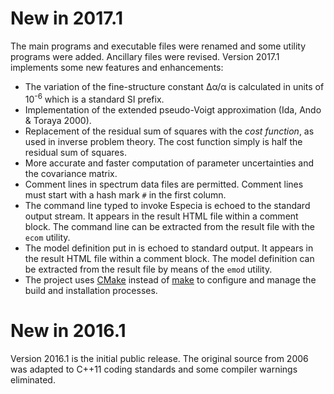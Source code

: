 # New in 2017.1

The main programs and executable files were renamed and some utility 
programs were added. Ancillary files were revised. Version 2017.1 
implements some new features and enhancements:

* The variation of the fine-structure constant Δα/α is calculated in
units of 10<sup>-6</sup> which is a standard SI prefix.
* Implementation of the extended pseudo-Voigt approximation (Ida, Ando &
Toraya 2000).
* Replacement of the residual sum of squares with the *cost function*,
as used in inverse problem theory. The cost function simply is half the
residual sum of squares.
* More accurate and faster computation of parameter uncertainties and
the covariance matrix.
* Comment lines in spectrum data files are permitted. Comment lines must
start with a hash mark `#` in the first column.
* The command line typed to invoke Especia is echoed to the standard
output stream. It appears in the result HTML file within a comment block.
The command line can be extracted from the result file with the `ecom`
utility.
* The model definition put in is echoed to standard output. It appears in the
result HTML file within a comment block. The model definition can be extracted
from the result file by means of the `emod` utility.
* The project uses [CMake](https://cmake.org) instead of
[make](https://www.gnu.org/software/make/) to configure and manage the build
and installation processes.

# New in 2016.1

Version 2016.1 is the initial public release. The original source from 2006
was adapted to C++11 coding standards and some compiler warnings eliminated.

